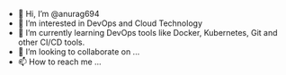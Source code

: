 - 👋 Hi, I’m @anurag694
- 👀 I’m interested in DevOps and Cloud Technology
- 🌱 I’m currently learning DevOps tools like Docker, Kubernetes, Git and other CI/CD tools.
- 💞️ I’m looking to collaborate on ...
- 📫 How to reach me ...

<!---
anurag694/anurag694 is a ✨ special ✨ repository because its `README.md` (this file) appears on your GitHub profile.
You can click the Preview link to take a look at your changes.
--->
